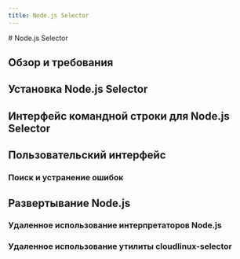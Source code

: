 ```yaml
---
title: Node.js Selector
---
```

<gtranslate-io>
# Node.js Selector

## Обзор и требования

## Установка Node.js Selector

## Интерфейс командной строки для Node.js Selector

## Пользовательский интерфейс

### Поиск и устранение ошибок

## Развертывание Node.js

### Удаленное использование интерпретаторов Node.js

### Удаленное использование утилиты cloudlinux-selector
</gtranslate-io>
